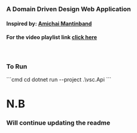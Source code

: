 ### A Domain Driven Design Web Application

<h4><span>Inspired by: </span> <a href="https://github.com/amantinband">Amichai Mantinband</a></h4>
<h4>For the video playlist link <a href="https://www.youtube.com/playlist?list=PLzYkqgWkHPKBcDIP5gzLfASkQyTdy0t4k">click here</a></h4>
<br/>
<h3>To Run</h3>
```cmd
    cd
    dotnet run --project .\vsc.Api
```

# N.B

<h3>Will continue updating the readme</h3>
